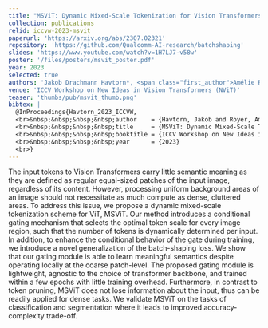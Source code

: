 ```yaml
---
title: "MSViT: Dynamic Mixed-Scale Tokenization for Vision Transformers"
collection: publications
relid: iccvw-2023-msvit
paperurl: 'https://arxiv.org/abs/2307.02321'
repository: 'https://github.com/Qualcomm-AI-research/batchshaping'
slides: 'https://www.youtube.com/watch?v=1H7LJ7-v58w'
poster: '/files/posters/msvit_poster.pdf'
year: 2023
selected: true
authors: 'Jakob Drachmann Havtorn*, <span class="first_author">Amélie Royer</span>*, Tijmen Blankevoort, Babak Ehteshami Bejnordi'
venue: 'ICCV Workshop on New Ideas in Vision Transformers (NViT)'
teaser: 'thumbs/pub/msvit_thumb.png'
bibtex: |
  @InProceedings{Havtorn_2023_ICCVW,
  <br>&nbsp;&nbsp;&nbsp;&nbsp;author    = {Havtorn, Jakob and Royer, Am\'elie and Blankevoort, Tijmen and Ehteshami Bejnordi, Babak},
  <br>&nbsp;&nbsp;&nbsp;&nbsp;title     = {MSViT: Dynamic Mixed-Scale Tokenization for Vision Transformers},
  <br>&nbsp;&nbsp;&nbsp;&nbsp;booktitle = {ICCV Workshop on New Ideas in Vision Transformers (NViT)},
  <br>&nbsp;&nbsp;&nbsp;&nbsp;year      = {2023}
  <br>}
---
```


The input tokens to Vision Transformers carry little semantic meaning as they are defined as regular equal-sized patches of the input image, regardless of its content. However, processing uniform background areas of an image should not necessitate as much compute as dense, cluttered areas. To address this issue, we propose a dynamic mixed-scale tokenization scheme for ViT, MSViT. Our method introduces a conditional gating mechanism that selects the optimal token scale for every image region, such that the number of tokens is dynamically determined per input. In addition, to enhance the conditional behavior of the gate during training, we introduce a novel generalization of the batch-shaping loss. We show that our gating module is able to learn meaningful semantics despite operating locally at the coarse patch-level. The proposed gating module is lightweight, agnostic to the choice of transformer backbone, and trained within a few epochs with little training overhead. Furthermore, in contrast to token pruning, MSViT does not lose information about the input, thus can be readily applied for dense tasks. We validate MSViT on the tasks of classification and segmentation where it leads to improved accuracy-complexity trade-off. 
